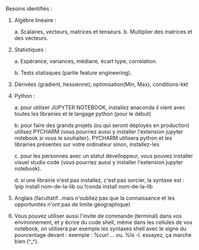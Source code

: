 Besoins identifiés : 

1. Algèbre linéaire :

    a. Scalaires, vecteurs, matrices et tenseurs.
    b. Multiplier des matrices et des vecteurs.
2. Statistiques :

    a. Espérance, variances, médiane, écart type, correlation.

    b. Tests statisques (partie feature engineering). 
3. Dérivées (gradient, hessienne); optimisation(Min, Max), conditions-kkt
3. Python :

    a. pour utiliser JUPYTER NOTEBOOK, installez anaconda il vient avec toutes les librairies et le langage python (pour le début) 

    b. pour faire des grands projets (ou qui seront déployés en production) utilisez PYCHARM (vous pourriez aussi y installer l'extension jupyter notebook si vous le souhaiter). PYCHARM utilisera python et les librairies présentes sur votre ordinateur sinon, installez-les.

    c. pour les personnes avec un statut dévelloppeur, vous pouvez installer visuel studio code (vous pourriez aussi y installer l'extension jupyter notebook). 

    d. si une librairie n'est pas installez, c'est pas sorcier, la syntaxe est : !pip install nom-de-la-lib ou !conda install nom-de-la-lib

4. Anglais (facultatif...mais n'oubliez pas que la connaissance et les opportunités n'ont pas de limite géographique)

5. Vous pouvez utiliser aussi l'invite de commande (terminal) dans vos environnement, et y écrire du code shell, même dans les cellules de vos notebook, on utilisera par exemple les syntaxes shell avec le signe du pourcentage devant : exemple : %curl ... ou. %ls -l. essayez, ça marche bien (^_^).